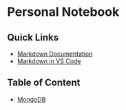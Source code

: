 # Personal Notebook
## Quick Links
- [Markdown Documentation](https://www.markdownguide.org/)
- [Markdown in VS Code](https://code.visualstudio.com/docs/languages/markdown)

## Table of Content
- [MongoDB](Database/MongoDB.md)
